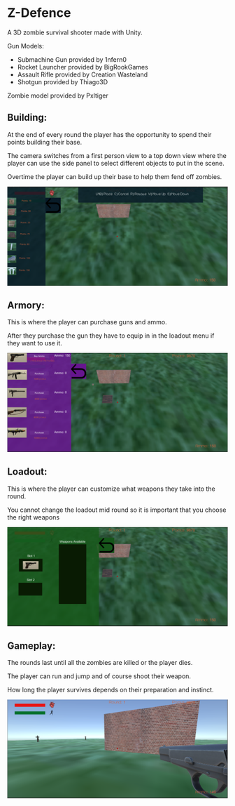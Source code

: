 # Z-Defence
A 3D zombie survival shooter made with Unity. 

Gun Models:
  - Submachine Gun provided by 1nfern0
  - Rocket Launcher provided by BigRookGames
  - Assault Rifle provided by Creation Wasteland
  - Shotgun provided by Thiago3D
  
Zombie model provided by Pxltiger

## Building:

At the end of every round the player has the opportunity to spend their points building their base.

The camera switches from a first person view to a top down view where the player can use the side panel to select different objects to put in the scene.

Overtime the player can build up their base to help them fend off zombies.

![Build_Menu](screenshots/building_menu.PNG)

## Armory:

This is where the player can purchase guns and ammo.

After they purchase the gun they have to equip in in the loadout menu if they want to use it.

![Armory_Menu](screenshots/armory_menu.PNG)

## Loadout:

This is where the player can customize what weapons they take into the round.

You cannot change the loadout mid round so it is important that you choose the right weapons

![Loadout_Menu](screenshots/loadout_menu.PNG)

## Gameplay:

The rounds last until all the zombies are killed or the player dies.

The player can run and jump and of course shoot their weapon.

How long the player survives depends on their preparation and instinct.

![Gameplay](screenshots/gameplay.PNG)
